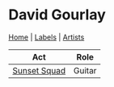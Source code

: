 # David Gourlay

[Home](../index.md) | [Labels](../labels.md) | [Artists](../artists.md)

| Act | Role |
|---|---|
| [Sunset Squad](sunset-squad.md) | Guitar |